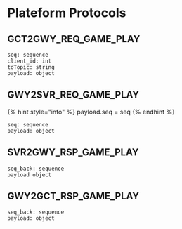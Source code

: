 # Plateform Protocols

## GCT2GWY\_REQ\_GAME\_PLAY

```text
seq: sequence
client_id: int
toTopic: string
payload: object
```

## GWY2SVR\_REQ\_GAME\_PLAY

{% hint style="info" %}
payload.seq = seq
{% endhint %}

```text
seq: sequence
payload: object
```

## SVR2GWY\_RSP\_GAME\_PLAY

```text
seq_back: sequence
payload object
```

## GWY2GCT\_RSP\_GAME\_PLAY

```text
seq_back: sequence
payload: object
```

